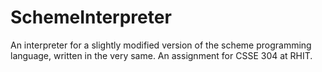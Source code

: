 # SchemeInterpreter
An interpreter for a slightly modified version of the scheme programming language, written in the very same. An assignment for CSSE 304 at RHIT.
